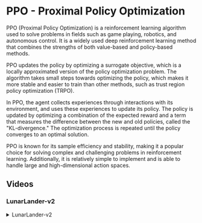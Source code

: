# PPO - Proximal Policy Optimization

PPO (Proximal Policy Optimization) is a reinforcement learning algorithm used to solve problems in fields such as game playing, robotics, and autonomous control. It is a widely used deep reinforcement learning method that combines the strengths of both value-based and policy-based methods.

PPO updates the policy by optimizing a surrogate objective, which is a locally approximated version of the policy optimization problem. The algorithm takes small steps towards optimizing the policy, which makes it more stable and easier to train than other methods, such as trust region policy optimization (TRPO).

In PPO, the agent collects experiences through interactions with its environment, and uses these experiences to update its policy. The policy is updated by optimizing a combination of the expected reward and a term that measures the difference between the new and old policies, called the "KL-divergence." The optimization process is repeated until the policy converges to an optimal solution.

PPO is known for its sample efficiency and stability, making it a popular choice for solving complex and challenging problems in reinforcement learning. Additionally, it is relatively simple to implement and is able to handle large and high-dimensional action spaces.

## Videos

### LunarLander-v2

<details>
  <summary>LunarLander-v2</summary>
  <img src="https://github.com/valentin-cnt/rl-gym-zoo/blob/master/media/gif/lunar-lander-ppo.gif?raw=true" alt="lunar-lander-ppo">
</details>
